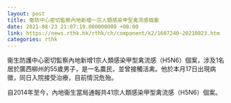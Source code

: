 ```yaml
---
layout: post
title: 衞防中心密切監察內地新增一宗人類感染甲型禽流感個案
date: 2021-08-23 21:07:19.000000000 +08:00
link: https://news.rthk.hk/rthk/ch/component/k2/1607240-20210823.htm
categories: rthk
---
```


衞生防護中心密切監察內地新增1宗人類感染甲型禽流感（H5N6）個案，涉及1名居於廣西柳州的55歲男子，是一名農民，並曾接觸活禽。他於本月17日出現病徵，同日入院接受治療，目前情況危殆。

自2014年至今，內地衞生當局通報共41宗人類感染甲型禽流感（H5N6）個案。
